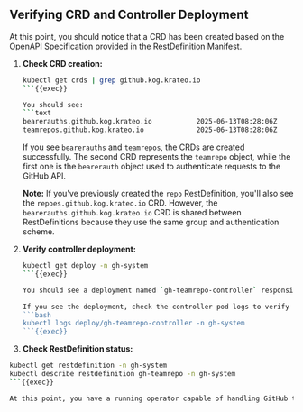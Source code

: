 ## Verifying CRD and Controller Deployment
At this point, you should notice that a CRD has been created based on the OpenAPI Specification provided in the RestDefinition Manifest.

1. **Check CRD creation:**
   ```bash
   kubectl get crds | grep github.kog.krateo.io 
   ```{{exec}}

   You should see:
   ```text
   bearerauths.github.kog.krateo.io           2025-06-13T08:28:06Z
   teamrepos.github.kog.krateo.io             2025-06-13T08:28:06Z
   ```

   If you see `bearerauths` and `teamrepos`, the CRDs are created successfully. The second CRD represents the `teamrepo` object, while the first one is the `bearerauth` object used to authenticate requests to the GitHub API.

   **Note:** If you've previously created the `repo` RestDefinition, you'll also see the `repoes.github.kog.krateo.io` CRD. However, the `bearerauths.github.kog.krateo.io` CRD is shared between RestDefinitions because they use the same group and authentication scheme.

2. **Verify controller deployment:**
   ```bash
   kubectl get deploy -n gh-system
   ```{{exec}}
   
   You should see a deployment named `gh-teamrepo-controller` responsible for managing the `teamrepo` resources.
   
   If you see the deployment, check the controller pod logs to verify it's running correctly:
   ```bash
   kubectl logs deploy/gh-teamrepo-controller -n gh-system
   ```{{exec}}

3. **Check RestDefinition status:**
```bash
kubectl get restdefinition -n gh-system
kubectl describe restdefinition gh-teamrepo -n gh-system
```{{exec}}

At this point, you have a running operator capable of handling GitHub teamrepos. You can create, update, and delete teamrepos using the custom resource.